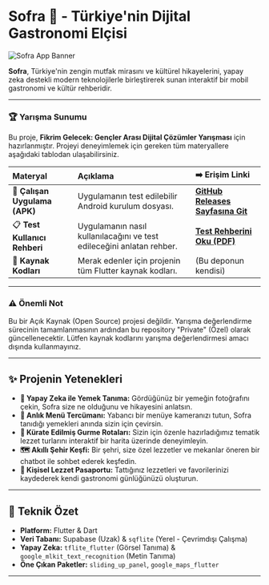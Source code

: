 # Sofra 🍲 - Türkiye'nin Dijital Gastronomi Elçisi

![Sofra App Banner](https://i.ibb.co/L5BwRzX/tavaci-recep-usta.jpg)

**Sofra**, Türkiye'nin zengin mutfak mirasını ve kültürel hikayelerini, yapay zeka destekli modern teknolojilerle birleştirerek sunan interaktif bir mobil gastronomi ve kültür rehberidir.

---

### **🏆 Yarışma Sunumu**

Bu proje, **Fikrim Gelecek: Gençler Arası Dijital Çözümler Yarışması** için hazırlanmıştır. Projeyi deneyimlemek için gereken tüm materyallere aşağıdaki tablodan ulaşabilirsiniz.

| Materyal | Açıklama | ➡️ Erişim Linki |
| :--- | :--- | :--- |
| 📱 **Çalışan Uygulama (APK)** | Uygulamanın test edilebilir Android kurulum dosyası. | **[GitHub Releases Sayfasına Git](https://github.com/KULLANICI_ADIN/REPO_ADIN/releases)** |
| 📋 **Test Kullanıcı Rehberi** | Uygulamanın nasıl kullanılacağını ve test edileceğini anlatan rehber. | **[Test Rehberini Oku (PDF)](TEST_REHBERI.pdf)** |
| 📂 **Kaynak Kodları** | Merak edenler için projenin tüm Flutter kaynak kodları. | (Bu deponun kendisi) |

---

### **⚠️ Önemli Not**

Bu bir Açık Kaynak (Open Source) projesi değildir. Yarışma değerlendirme sürecinin tamamlanmasının ardından bu repository "Private" (Özel) olarak güncellenecektir. Lütfen kaynak kodlarını yarışma değerlendirmesi amacı dışında kullanmayınız.

---

## ✨ Projenin Yetenekleri

*   **📸 Yapay Zeka ile Yemek Tanıma:** Gördüğünüz bir yemeğin fotoğrafını çekin, Sofra size ne olduğunu ve hikayesini anlatsın.
*   **🍜 Anlık Menü Tercümanı:** Yabancı bir menüye kameranızı tutun, Sofra tanıdığı yemekleri anında sizin için çevirsin.
*   **🧭 Kürate Edilmiş Gurme Rotaları:** Sizin için özenle hazırladığımız tematik lezzet turlarını interaktif bir harita üzerinde deneyimleyin.
*   **🗺️ Akıllı Şehir Keşfi:** Bir şehri, size özel lezzetler ve mekanlar öneren bir chatbot ile sohbet ederek keşfedin.
*   **📖 Kişisel Lezzet Pasaportu:** Tattığınız lezzetleri ve favorilerinizi kaydederek kendi gastronomi günlüğünüzü oluşturun.

---

## 🚀 Teknik Özet

*   **Platform:** Flutter & Dart
*   **Veri Tabanı:** Supabase (Uzak) & `sqflite` (Yerel - Çevrimdışı Çalışma)
*   **Yapay Zeka:** `tflite_flutter` (Görsel Tanıma) & `google_mlkit_text_recognition` (Metin Tanıma)
*   **Öne Çıkan Paketler:** `sliding_up_panel`, `google_maps_flutter`

---

